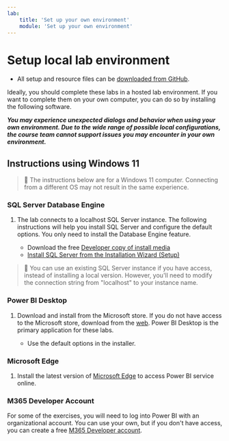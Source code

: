 ```yaml
---
lab:
    title: 'Set up your own environment'
    module: 'Set up your own environment'
---
```


# Setup local lab environment

- All setup and resource files can be [downloaded from GitHub](https://github.com/MicrosoftLearning/PL-300-Microsoft-Power-BI-Data-Analyst/raw/Main/AllfilesDownload.zip).

Ideally, you should complete these labs in a hosted lab environment. If you want to complete them on your own computer, you can do so by installing the following software.

***You may experience unexpected dialogs and behavior when using your own environment. Due to the wide range of possible local configurations, the course team cannot support issues you may encounter in your own environment.***

## Instructions using Windows 11

> &#128221; The instructions below are for a Windows 11 computer. Connecting from a different OS may not result in the same experience.

### SQL Server Database Engine

1. The lab connects to a localhost SQL Server instance. The following instructions will help you install SQL Server and configure the default options. You only need to install the Database Engine feature.

    - Download the free [Developer copy of install media](https://www.microsoft.com/sql-server/sql-server-downloads?SilentAuth=1&f=255&MSPPError=-2147217396&rtc=1)
    - [Install SQL Server from the Installation Wizard (Setup)](https://learn.microsoft.com/sql/database-engine/install-windows/install-sql-server-from-the-installation-wizard-setup)

> &#128221; You can use an existing SQL Server instance if you have access, instead of installing a local version. However, you'll need to modify the connection string from "localhost" to your instance name.

### Power BI Desktop

1. Download and install from the Microsoft store. If you do not have access to the Microsoft store, download from the [web](https://www.microsoft.com/download/details.aspx?id=58494). Power BI Desktop is the primary application for these labs.

    - Use the default options in the installer.

### Microsoft Edge

1. Install the latest version of [Microsoft Edge](https://microsoft.com/edge) to access Power BI service online.

### M365 Developer Account

For some of the exercises, you will need to log into Power BI with an organizational account. You can use your own, but if you don't have access, you can create a free [M365 Developer account](https://developer.microsoft.com/en-us/microsoft-365/dev-program).


